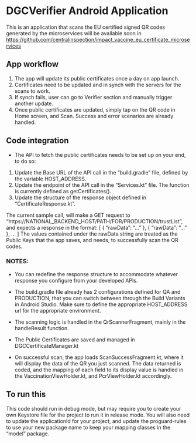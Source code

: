 # DGCVerifier Android Application


This is an application that scans the EU certified signed QR codes generated by the microservices will be available soon in https://github.com/centralinspection/impact_vaccine_eu_certificate_microservices

## App workflow
1.	The app will update its public certificates once a day on app launch.
2.	Certificates need to be updated and in synch with the servers for the scans to work.
3.	If synch fails, user can go to Verifier section and manually trigger another update.
4.	Once public certificates are updated, simply tap on the QR code in Home screen, and Scan. Success and error scenarios are already handled.

## Code integration
- The API to fetch the public certificates needs to be set up on your end, to do so:
1.	Update the Base URL of the API call in the “build.gradle” file, defined by the variable HOST_ADDRESS.
2.	Update the endpoint of the API call in the “Services.kt” file. The function is currently defined as getCertificates().
3.	Update the structure of the response object defined in “CertificateResponse.kt”.

The current sample call, will make a GET request to “https://NATIONAL_BACKEND_HOST/PATH/FOR/PRODUCTION/trustList”, and expects a response in the format:
[
  {
     “rawData”: “…”
  },
  {
     “rawData”: “…”
   },
   …
]
The values contained under the rawData string are treated as the Public Keys that the app saves, and needs, to successfully scan the QR codes.

### NOTES:
- You can redefine the response structure to accommodate whatever response you configure from your developed APIs.
- The build.gradle file already has 2 configurations defined for QA and PRODUCTION, that you can switch between through the Build Variants in Android Studio. Make sure to define the appropriate HOST_ADDRESS url for the appropriate environment.

- The scanning logic is handled in the QrScannerFragment, mainly in the handleResult function.
- The Public Certificates are saved and managed in DGCCertificateManager.kt
- On successful scan, the app loads ScanSuccessFragment.kt, where it will display the data of the QR you just scanned. The data returned is coded, and the mapping of each field to its display value is handled in the VaccinationViewHolder.kt, and PcrViewHolder.kt accordingly.
 

## To run this

This code should run in debug mode, but may require you to create your own Keystore file for the project to run it in release mode. You will also need to update the applicationId for your project, and update the proguard-rules to use your new package name to keep your mapping classes in the “model” package.

